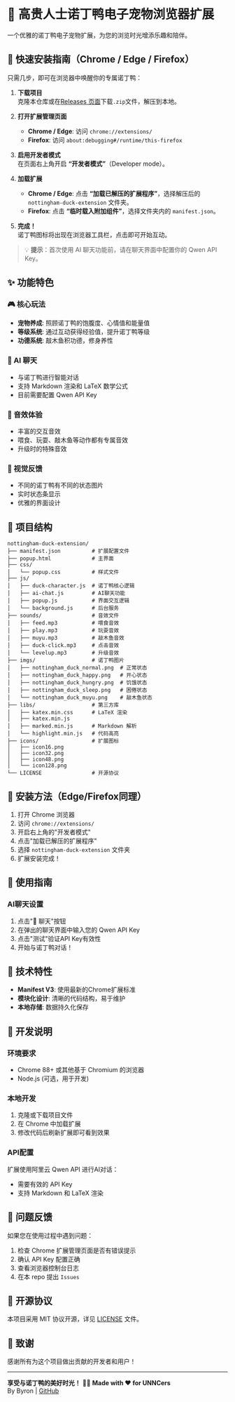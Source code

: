 # 🦆 高贵人士诺丁鸭电子宠物浏览器扩展

一个优雅的诺丁鸭电子宠物扩展，为您的浏览时光增添乐趣和陪伴。

## 🚀 快速安装指南（Chrome / Edge / Firefox）

只需几步，即可在浏览器中唤醒你的专属诺丁鸭：

1. **下载项目**  
   克隆本仓库或在[Releases 页面](https://github.com/byronwang2005/NottingDuck-Extension/releases)下载`.zip`文件，解压到本地。

2. **打开扩展管理页面**  
   - **Chrome / Edge**: 访问 `chrome://extensions/`  
   - **Firefox**: 访问 `about:debugging#/runtime/this-firefox`

3. **启用开发者模式**  
   在页面右上角开启 **“开发者模式”**（Developer mode）。

4. **加载扩展**  
   - **Chrome / Edge**: 点击 **“加载已解压的扩展程序”**，选择解压后的 `nottingham-duck-extension` 文件夹。  
   - **Firefox**: 点击 **“临时载入附加组件”**，选择文件夹内的 `manifest.json`。

5. **完成！**  
   诺丁鸭图标将出现在浏览器工具栏，点击即可开始互动。

> 💡 **提示**：首次使用 AI 聊天功能前，请在聊天界面中配置你的 Qwen API Key。

## ✨ 功能特色

### 🎮 核心玩法
- **宠物养成**: 照顾诺丁鸭的饱腹度、心情值和能量值
- **等级系统**: 通过互动获得经验值，提升诺丁鸭等级
- **功德系统**: 敲木鱼积功德，修身养性

### 🤖 AI 聊天
- 与诺丁鸭进行智能对话
- 支持 Markdown 渲染和 LaTeX 数学公式
- 目前需要配置 Qwen API Key

### 🎵 音效体验
- 丰富的交互音效
- 喂食、玩耍、敲木鱼等动作都有专属音效
- 升级时的特殊音效

### 🎨 视觉反馈
- 不同的诺丁鸭有不同的状态图片
- 实时状态条显示
- 优雅的界面设计

## 📁 项目结构

```
nottingham-duck-extension/
├── manifest.json          # 扩展配置文件
├── popup.html             # 主界面
├── css/
│   └── popup.css          # 样式文件
├── js/
│   ├── duck-character.js  # 诺丁鸭核心逻辑
│   ├── ai-chat.js         # AI聊天功能
│   ├── popup.js           # 界面交互逻辑
│   └── background.js      # 后台服务
├── sounds/                # 音效文件
│   ├── feed.mp3           # 喂食音效
│   ├── play.mp3           # 玩耍音效
│   ├── muyu.mp3           # 敲木鱼音效
│   ├── duck-click.mp3     # 点击音效
│   └── levelup.mp3        # 升级音效
├── imgs/                  # 诺丁鸭图片
│   ├── nottingham_duck_normal.png  # 正常状态
│   ├── nottingham_duck_happy.png   # 开心状态
│   ├── nottingham_duck_hungry.png  # 饥饿状态
│   ├── nottingham_duck_sleep.png   # 困倦状态
│   └── nottingham_duck_muyu.png    # 敲木鱼状态
├── libs/                  # 第三方库
│   ├── katex.min.css      # LaTeX 渲染
│   ├── katex.min.js
│   ├── marked.min.js      # Markdown 解析
│   └── highlight.min.js   # 代码高亮
├── icons/                 # 扩展图标
│   ├── icon16.png
│   ├── icon32.png
│   ├── icon48.png
│   └── icon128.png
└── LICENSE                # 开源协议
```

## 🚀 安装方法（Edge/Firefox同理）

1. 打开 Chrome 浏览器
2. 访问 `chrome://extensions/`
3. 开启右上角的"开发者模式"
4. 点击"加载已解压的扩展程序"
5. 选择 `nottingham-duck-extension` 文件夹
6. 扩展安装完成！

## 🎯 使用指南

### AI聊天设置
1. 点击"💬 聊天"按钮
2. 在弹出的聊天界面中输入您的 Qwen API Key
3. 点击"测试"验证API Key有效性
4. 开始与诺丁鸭对话！

## 🔧 技术特性

- **Manifest V3**: 使用最新的Chrome扩展标准
- **模块化设计**: 清晰的代码结构，易于维护
- **本地存储**: 数据持久化保存

## 📝 开发说明

### 环境要求
- Chrome 88+ 或其他基于 Chromium 的浏览器
- Node.js (可选，用于开发)

### 本地开发
1. 克隆或下载项目文件
2. 在 Chrome 中加载扩展
3. 修改代码后刷新扩展即可看到效果

### API配置
扩展使用阿里云 Qwen API 进行AI对话：
- 需要有效的 API Key
- 支持 Markdown 和 LaTeX 渲染

## 🐛 问题反馈

如果您在使用过程中遇到问题：
1. 检查 Chrome 扩展管理页面是否有错误提示
2. 确认 API Key 配置正确
3. 查看浏览器控制台日志
4. 在本 repo 提出 `Issues`

## 📄 开源协议

本项目采用 MIT 协议开源，详见 [LICENSE](LICENSE) 文件。

## 🙏 致谢

感谢所有为这个项目做出贡献的开发者和用户！

---

**享受与诺丁鸭的美好时光！** 🦆✨
**Made with ❤️ for UNNCers**  
By Byron | [GitHub](https://github.com/byronwang2005/NottingDuck-Extension)
